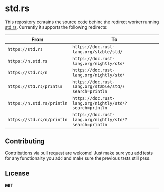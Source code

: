 # std.rs

This repository contains the source code behind the redirect worker running
[std.rs][s]. Currently it supports the following redirects:

| From                       | To                                                      |
| -------------------------- | ------------------------------------------------------- |
| `https://std.rs`           | `https://doc.rust-lang.org/stable/std/`                 |
| `https://n.std.rs`         | `https://doc.rust-lang.org/nightly/std/`                |
| `https://std.rs/n`         | `https://doc.rust-lang.org/nightly/std/`                |
| `https://std.rs/println`   | `https://doc.rust-lang.org/stable/std/?search=println`  |
| `https://n.std.rs/println` | `https://doc.rust-lang.org/nightly/std/?search=println` |
| `https://std.rs/n/println` | `https://doc.rust-lang.org/nightly/std/?search=println` |

## Contributing

Contributions via pull request are welcome! Just make sure you add tests for
any functionality you add and make sure the previous tests still pass.

## License

**MIT**

[s]: https://std.rs/
